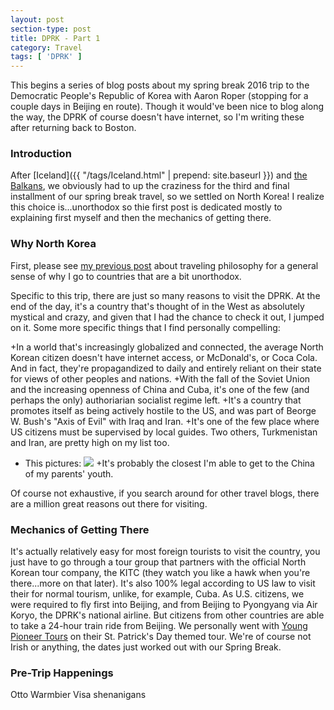 ```yaml
---
layout: post
section-type: post
title: DPRK - Part 1
category: Travel
tags: [ 'DPRK' ]
---
```


This begins a series of blog posts about my spring break 2016 trip to the Democratic People's 
Republic of Korea with Aaron Roper (stopping for a couple days in Beijing en route).
Though it would've been nice to blog along the way, the DPRK of course doesn't have internet,
so I'm writing these after returning back to Boston.


### Introduction

After [Iceland]({{ "/tags/Iceland.html" | prepend: site.baseurl }}) and
[the Balkans](kevinwang.io/tags/Balkans.html), we obviously had to up the craziness for the
third and final installment of our spring break travel, so we settled on North Korea! 
I realize this choice is...unorthodox so thie first post is dedicated mostly to explaining
first myself and then the mechanics of getting there.

### Why North Korea

First, please see
[my previous post](kevinwang.io/travel/2016/01/20/TravelPhilosophy.html)
about traveling philosophy for a general sense of why I go to countries that are a bit
unorthodox.

Specific to this trip, there are just so many reasons to visit the DPRK. At the end of the day,
it's a country that's thought of in the West as absolutely mystical and crazy, and given that
I had the chance to check it out, I jumped on it. Some more specific things that I find personally
compelling:

+In a world that's increasingly globalized and connected, the average North Korean citizen
doesn't have internet access, or McDonald's, or Coca Cola. And in fact, they're propagandized
to daily and entirely reliant on their state for views of other peoples and nations.
+With the fall of the Soviet Union and the increasing openness of China and Cuba, it's one of the few
(and perhaps the only) authoriarian socialist regime left.
+It's a country that promotes itself as being actively hostile to the US, and was part of
Beorge W. Bush's "Axis of Evil" with Iraq and Iran.
+It's one of the few place where US citizens must be supervised by local guides. Two others,
Turkmenistan and Iran, are pretty high on my list too.
+ This pictures:
![](http://cdn.citylab.com/media/img/citylab/legacy/2012/12/18/north%20korea%20satellite%20nasa%20lights%20OLD.JPG)
+It's probably the closest I'm able to get to the China of my parents' youth.

Of course not exhaustive, if you search around for other travel blogs, there are a million
great reasons out there for visiting. 

### Mechanics of Getting There
It's actually relatively easy for most foreign tourists to visit the country, you 
just have to go through a tour group that partners with the official North Korean
tour company, the KITC (they watch you like a hawk when you're there...more on that
later). It's also 100% legal according to US law
to visit their for normal tourism, unlike, for example, Cuba.
As U.S. citizens, we were required to fly first into Beijing, and from Beijing to Pyongyang via 
Air Koryo, the DPRK's national airline.
But citizens from other countries are able to take a 24-hour train ride from Beijing.
We personally went with
[Young Pioneer Tours](http://www.youngpioneertours.com/) on their St. Patrick's Day
themed tour. We're of course not Irish or anything, the dates just worked out with our
Spring Break.

### Pre-Trip Happenings

Otto Warmbier
Visa shenanigans
